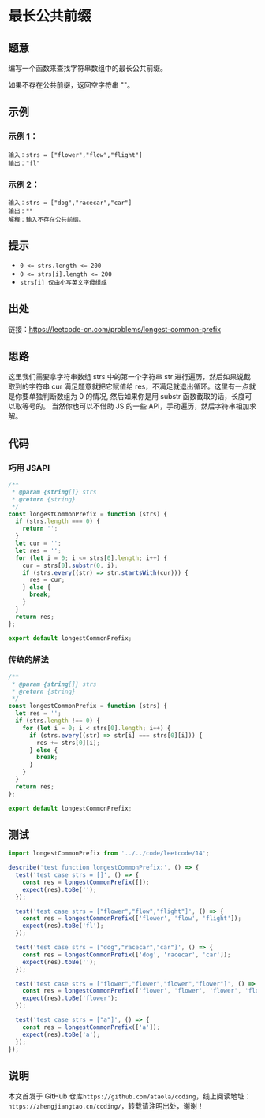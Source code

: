 # 最长公共前缀

## 题意

编写一个函数来查找字符串数组中的最长公共前缀。

如果不存在公共前缀，返回空字符串 ""。

## 示例

### 示例 1：

```
输入：strs = ["flower","flow","flight"]
输出："fl"
```

### 示例 2：

```
输入：strs = ["dog","racecar","car"]
输出：""
解释：输入不存在公共前缀。
```

## 提示

- `0 <= strs.length <= 200`
- `0 <= strs[i].length <= 200`
- `strs[i] 仅由小写英文字母组成`

## 出处

链接：https://leetcode-cn.com/problems/longest-common-prefix

## 思路

这里我们需要拿字符串数组 strs 中的第一个字符串 str 进行遍历，然后如果说截取到的字符串 cur 满足题意就把它赋值给 res，不满足就退出循环。这里有一点就是你要单独判断数组为 0 的情况, 然后如果你是用 substr 函数截取的话，长度可以取等号的。 当然你也可以不借助 JS 的一些 API，手动遍历，然后字符串相加求解。

## 代码

### 巧用 JSAPI

```javascript
/**
 * @param {string[]} strs
 * @return {string}
 */
const longestCommonPrefix = function (strs) {
  if (strs.length === 0) {
    return '';
  }
  let cur = '';
  let res = '';
  for (let i = 0; i <= strs[0].length; i++) {
    cur = strs[0].substr(0, i);
    if (strs.every((str) => str.startsWith(cur))) {
      res = cur;
    } else {
      break;
    }
  }
  return res;
};

export default longestCommonPrefix;
```

### 传统的解法

```javascript
/**
 * @param {string[]} strs
 * @return {string}
 */
const longestCommonPrefix = function (strs) {
  let res = '';
  if (strs.length !== 0) {
    for (let i = 0; i < strs[0].length; i++) {
      if (strs.every((str) => str[i] === strs[0][i])) {
        res += strs[0][i];
      } else {
        break;
      }
    }
  }
  return res;
};

export default longestCommonPrefix;
```

## 测试

```javascript
import longestCommonPrefix from '../../code/leetcode/14';

describe('test function longestCommonPrefix:', () => {
  test('test case strs = []', () => {
    const res = longestCommonPrefix([]);
    expect(res).toBe('');
  });

  test('test case strs = ["flower","flow","flight"]', () => {
    const res = longestCommonPrefix(['flower', 'flow', 'flight']);
    expect(res).toBe('fl');
  });

  test('test case strs = ["dog","racecar","car"]', () => {
    const res = longestCommonPrefix(['dog', 'racecar', 'car']);
    expect(res).toBe('');
  });

  test('test case strs = ["flower","flower","flower","flower"]', () => {
    const res = longestCommonPrefix(['flower', 'flower', 'flower', 'flower']);
    expect(res).toBe('flower');
  });

  test('test case strs = ["a"]', () => {
    const res = longestCommonPrefix(['a']);
    expect(res).toBe('a');
  });
});
```

## 说明

本文首发于 GitHub 仓库`https://github.com/ataola/coding`，线上阅读地址：`https://zhengjiangtao.cn/coding/`，转载请注明出处，谢谢！
